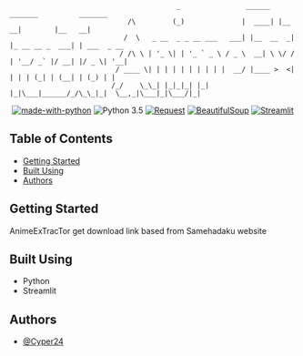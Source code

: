 ```
                                         _                ______   _______          _______         
                             /\         (_)              |  ____| |__   __|        |__   __|        
                            /  \   _ __  _ _ __ ___   ___| |__  __  _| |_ __ __ _  ___| | ___  _ __ 
                           / /\ \ | '_ \| | '_ ` _ \ / _ \  __| \ \/ / | '__/ _` |/ __| |/ _ \| '__|
                          / ____ \| | | | | | | | | |  __/ |____ >  <| | | | (_| | (__| | (_) | |   
                         /_/    \_\_| |_|_|_| |_| |_|\___|______/_/\_\_|_|  \__,_|\___|_|\___/|_|   
```                                          

<div align="center">

</div>

<div align="center">

[![made-with-python](https://img.shields.io/badge/Made%20with-Python-1f425f.svg)](https://www.python.org/)
![Python 3.5](https://img.shields.io/badge/Python-3.6%2B-blue.svg)
[![Request](https://img.shields.io/badge/Request-white?logo=python&logoColor=black)](https://)
[![BeautifulSoup](https://img.shields.io/badge/BeautifulSoup-white?logo=python&logoColor=black)](https://)
[![Streamlit](https://img.shields.io/badge/Streamlit-red?logo=python&logoColor=white)](https://)  
</div>

## Table of Contents
- [Getting Started](#getting_started)
- [Built Using](#built_using)
- [Authors](#authors)

## Getting Started <a name = "getting_started"></a>
AnimeExTracTor get download link based from Samehadaku website

## Built Using <a name = "built_using"></a>
- Python
- Streamlit

## Authors <a name = "authors"></a>
- [@Cyper24](https://github.com/Cyper24)

